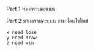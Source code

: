 Part 1 หาผลรวมคะแนน

Part 2 หาผลรวมคะแนน ตามเงื่อนไขใหม่


```
x need lose
y need draw
z need win
```


